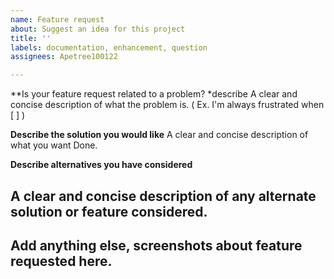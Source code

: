 ```yaml
---
name: Feature request
about: Suggest an idea for this project
title: ''
labels: documentation, enhancement, question
assignees: Apetree100122

---
```


**Is your feature request related to a problem? 
*describe A clear and concise description of what the problem is.
( Ex. I'm always frustrated when [                       ] )

**Describe the solution
 you would like**
A clear and concise 
description of what you want 
Done.

**Describe alternatives 
you have considered**

A clear and concise 
description of any 
alternate solution or feature  considered.
---
Add anything else, screenshots about  feature requested  here.
---
